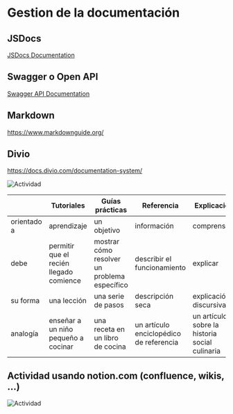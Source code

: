 # Gestion de la documentación


## JSDocs

[JSDocs Documentation](../../UF1844-Entorno-Servidor/desarrollo-sw/05-documentacion.md)


## Swagger o Open API

[Swagger API Documentation](../../UF1846-Web-Distribuidas/restapi/03-swagger.md)



## Markdown
https://www.markdownguide.org/

## Divio
https://docs.divio.com/documentation-system/

![Actividad](../../x-assets/MF0493/divio.png)


|                      | Tutoriales                      | Guías prácticas                | Referencia                     | Explicación                     |
|----------------------|--------------------------------|-------------------------------|-------------------------------|--------------------------------|
| orientado a          | aprendizaje                    | un objetivo                   | información                   | comprensión                   |
| debe                 | permitir que el recién llegado comience | mostrar cómo resolver un problema específico | describir el funcionamiento    | explicar                      |
| su forma             | una lección                    | una serie de pasos            | descripción seca              | explicación discursiva          |
| analogía             | enseñar a un niño pequeño a cocinar | una receta en un libro de cocina | un artículo enciclopédico de referencia | un artículo sobre la historia social culinaria |


## Actividad usando notion.com (confluence, wikis, ...)

![Actividad](../../x-assets/MF0493/erp.divio.png)